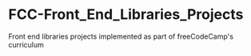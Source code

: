 # FCC-Front_End_Libraries_Projects
Front end libraries projects implemented as part of freeCodeCamp's curriculum
